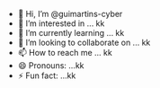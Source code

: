 - 👋 Hi, I’m @guimartins-cyber
- 👀 I’m interested in ... kk
- 🌱 I’m currently learning ... kk
- 💞️ I’m looking to collaborate on ... kk 
- 📫 How to reach me ... kk
- 😄 Pronouns: ...kk 
- ⚡ Fun fact: ...kk

<!---
guimartins-cyber/guimartins-cyber is a ✨ special ✨ repository because its `README.md` (this file) appears on your GitHub profile.
You can click the Preview link to take a look at your changes.
--->
